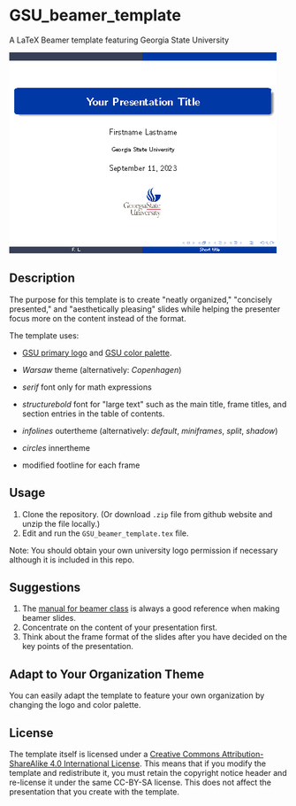 # GSU_beamer_template
A LaTeX Beamer template featuring Georgia State University

![Sample](first_page.png)

## Description
The purpose for this template is to create "neatly organized," "concisely presented," and "aesthetically pleasing" slides while helping the presenter focus more on the content instead of the format.

The template uses:
- [GSU primary logo](https://commkit.gsu.edu/university-logos/#primary) and [GSU color palette](https://commkit.gsu.edu/website-management/web-color-guidelines/).

- *Warsaw* theme (alternatively: *Copenhagen*)
- *serif* font only for math expressions
- *structurebold* font for "large text" such as the main title, frame titles, and section entries in the table of contents.
- *infolines* outertheme (alternatively: *default*, *miniframes*, *split*, *shadow*)
- *circles* innertheme
- modified footline for each frame

## Usage
1. Clone the repository. (Or download `.zip` file from github website and unzip the file locally.)
2. Edit and run the `GSU_beamer_template.tex` file.

Note: You should obtain your own university logo permission if necessary although it is included in this repo.

## Suggestions
1. The [manual for beamer class](http://mirrors.ctan.org/macros/latex/contrib/beamer/doc/beameruserguide.pdf) is always a good reference when making beamer slides.
2. Concentrate on the content of your presentation first. 
3. Think about the frame format of the slides after you have decided on the key points of the presentation.

## Adapt to Your Organization Theme
You can easily adapt the template to feature your own organization by changing the logo and color palette.


## License

The template itself is licensed under a [Creative Commons Attribution-ShareAlike 4.0 International License](http://creativecommons.org/licenses/by-sa/4.0/). This means that if you modify the template and redistribute it, you must retain the copyright notice header and re-license it under the same CC-BY-SA license. This does not affect the presentation that you create with the template.
